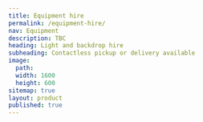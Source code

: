 ```yaml
---
title: Equipment hire
permalink: /equipment-hire/
nav: Equipment
description: TBC
heading: Light and backdrop hire
subheading: Contactless pickup or delivery available
image:
  path:
  width: 1600
  height: 600
sitemap: true
layout: product
published: true
---
```


